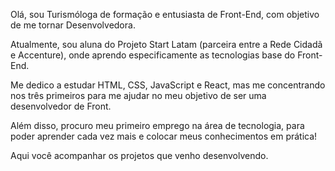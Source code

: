 Olá, sou Turismóloga de formação e entusiasta de Front-End, com objetivo de me tornar Desenvolvedora. 

Atualmente, sou aluna do Projeto Start Latam (parceira entre a Rede Cidadã e Accenture), onde aprendo especificamente as tecnologias base do Front-End. 

Me dedico a estudar HTML, CSS, JavaScript e React, mas me concentrando nos três primeiros para me ajudar no meu objetivo de ser uma desenvolvedor de Front. 

Além disso, procuro meu primeiro emprego na área de tecnologia, para poder aprender cada vez mais e colocar meus conhecimentos em prática!

Aqui você acompanhar os projetos que venho desenvolvendo. 
